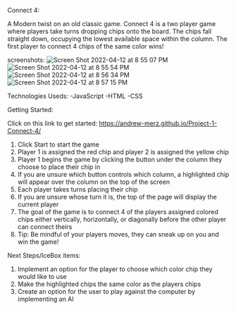 Connect 4:

A Modern twist on an old classic game. Connect 4 is a two player game where players take turns dropping chips onto the board. The chips fall straight down, occupying the lowest available space within the column. The first player to connect 4 chips of the same color wins!

screenshots:
![Screen Shot 2022-04-12 at 8 55 07 PM](https://user-images.githubusercontent.com/100104797/163078846-abc76176-a02f-4698-9b79-e7170eeccad7.png)
![Screen Shot 2022-04-12 at 8 55 54 PM](https://user-images.githubusercontent.com/100104797/163078851-d99054bc-0c4a-4090-889a-cdf22da69733.png)
![Screen Shot 2022-04-12 at 8 56 34 PM](https://user-images.githubusercontent.com/100104797/163078856-51fb91d6-503a-45ab-8eee-e9a1dba8c6d0.png)
![Screen Shot 2022-04-12 at 8 57 15 PM](https://user-images.githubusercontent.com/100104797/163078864-567bfdb5-9182-4ab0-a141-af39287b34ea.png)

Technologies Useds:
-JavaScript
-HTML
-CSS

Getting Started:

Click on this link to get started: https://andrew-merz.github.io/Project-1-Connect-4/

1. Click Start to start the game
2. Player 1 is assigned the red chip and player 2 is assigned the yellow chip
3. Player 1 begins the game by clicking the button under the column they choose to place their chip in
4. If you are unsure which button controls which column, a highlighted chip will appear over the column on the top of the screen
5. Each player takes turns placing their chip
6. If you are unsure whose turn it is, the top of the page will display the current player
7. The goal of the game is to connect 4 of the players assigned colored chips either vertically, horizontally, or diagonally before the other player can connect theirs
8. Tip: Be mindful of your players moves, they can sneak up on you and win the game!

Next Steps/IceBox items:

1. Implement an option for the player to choose which color chip they would like to use
2. Make the highlighted chips the same color as the players chips
3. Create an option for the user to play against the computer by implementing an AI
